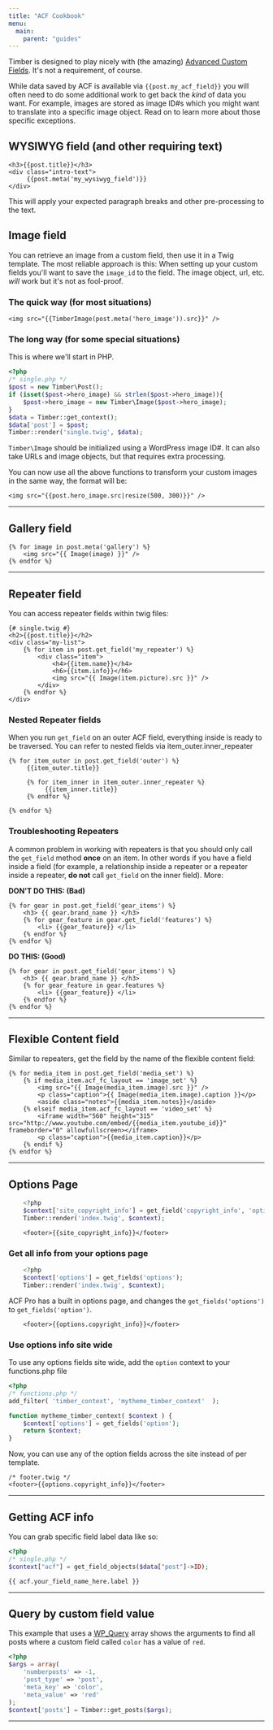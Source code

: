 ```yaml
---
title: "ACF Cookbook"
menu:
  main:
    parent: "guides"
---
```


Timber is designed to play nicely with (the amazing) [Advanced Custom Fields](http://www.advancedcustomfields.com/). It's not a requirement, of course.

While data saved by ACF is available via `{{post.my_acf_field}}` you will often need to do some additional work to get back the _kind_ of data you want. For example, images are stored as image ID#s which you might want to translate into a specific image object. Read on to learn more about those specific exceptions.

## WYSIWYG field (and other requiring text)

```twig
<h3>{{post.title}}</h3>
<div class="intro-text">
     {{post.meta('my_wysiwyg_field')}}
</div>
```

This will apply your expected paragraph breaks and other pre-processing to the text.

## Image field

You can retrieve an image from a custom field, then use it in a Twig template. The most reliable approach is this: When setting up your custom fields you'll want to save the `image_id` to the field. The image object, url, etc. _will_ work but it's not as fool-proof.

### The quick way (for most situations)

```twig
<img src="{{TimberImage(post.meta('hero_image')).src}}" />
```

### The long way (for some special situations)

This is where we'll start in PHP.

```php
<?php
/* single.php */
$post = new Timber\Post();
if (isset($post->hero_image) && strlen($post->hero_image)){
	$post->hero_image = new Timber\Image($post->hero_image);
}
$data = Timber::get_context();
$data['post'] = $post;
Timber::render('single.twig', $data);
```

`Timber\Image` should be initialized using a WordPress image ID#. It can also take URLs and image objects, but that requires extra processing.

You can now use all the above functions to transform your custom images in the same way, the format will be:

```twig
<img src="{{post.hero_image.src|resize(500, 300)}}" />
```

* * *

## Gallery field

```twig
{% for image in post.meta('gallery') %}
    <img src="{{ Image(image) }}" />
{% endfor %}
```

* * *

## Repeater field

You can access repeater fields within twig files:

```twig
{# single.twig #}
<h2>{{post.title}}</h2>
<div class="my-list">
	{% for item in post.get_field('my_repeater') %}
		<div class="item">
			<h4>{{item.name}}</h4>
			<h6>{{item.info}}</h6>
			<img src="{{ Image(item.picture).src }}" />
		</div>
	{% endfor %}
</div>
```

### Nested Repeater fields

When you run `get_field` on an outer ACF field, everything inside is ready to be traversed. You can refer to nested fields via item_outer.inner_repeater

```twig
{% for item_outer in post.get_field('outer') %}
     {{item_outer.title}}

     {% for item_inner in item_outer.inner_repeater %}
          {{item_inner.title}}
     {% endfor %}

{% endfor %}
```

### Troubleshooting Repeaters

A common problem in working with repeaters is that you should only call the `get_field` method **once** on an item. In other words if you have a field inside a field (for example, a relationship inside a repeater or a repeater inside a repeater, **do not** call `get_field` on the inner field). More:

**DON'T DO THIS: (Bad)**

```twig
{% for gear in post.get_field('gear_items') %}
    <h3> {{ gear.brand_name }} </h3>
    {% for gear_feature in gear.get_field('features') %}
        <li> {{gear_feature}} </li>
    {% endfor %}
{% endfor %}
```

**DO THIS: (Good)**

```twig
{% for gear in post.get_field('gear_items') %}
    <h3> {{ gear.brand_name }} </h3>
    {% for gear_feature in gear.features %}
        <li> {{gear_feature}} </li>
    {% endfor %}
{% endfor %}
```

* * *

## Flexible Content field

Similar to repeaters, get the field by the name of the flexible content field:

```twig
{% for media_item in post.get_field('media_set') %}
	{% if media_item.acf_fc_layout == 'image_set' %}
		<img src="{{ Image(media_item.image).src }}" />
		<p class="caption">{{ Image(media_item.image).caption }}</p>
		<aside class="notes">{{media_item.notes}}</aside>
	{% elseif media_item.acf_fc_layout == 'video_set' %}
		<iframe width="560" height="315" src="http://www.youtube.com/embed/{{media_item.youtube_id}}" frameborder="0" allowfullscreen></iframe>
		<p class="caption">{{media_item.caption}}</p>
	{% endif %}
{% endfor %}
```

* * *

## Options Page

```php
	<?php
	$context['site_copyright_info'] = get_field('copyright_info', 'options');
	Timber::render('index.twig', $context);
```

```twig
	<footer>{{site_copyright_info}}</footer>
```

### Get all info from your options page

```php
	<?php
	$context['options'] = get_fields('options');
	Timber::render('index.twig', $context);
```

ACF Pro has a built in options page, and changes the `get_fields('options')` to `get_fields('option')`.

```twig
	<footer>{{options.copyright_info}}</footer>
```

### Use options info site wide

To use any options fields site wide, add the `option` context to your functions.php file

```php
<?php
/* functions.php */
add_filter( 'timber_context', 'mytheme_timber_context'  );

function mytheme_timber_context( $context ) {
    $context['options'] = get_fields('option');
    return $context;
}
```

Now, you can use any of the option fields across the site instead of per template.

```twig
/* footer.twig */
<footer>{{options.copyright_info}}</footer>
```

* * *

## Getting ACF info

You can grab specific field label data like so:

```php
<?php
/* single.php */
$context["acf"] = get_field_objects($data["post"]->ID);
```

```twig
{{ acf.your_field_name_here.label }}
```

* * *

## Query by custom field value

This example that uses a [WP_Query](http://codex.wordpress.org/Class_Reference/WP_Query) array shows the arguments to find all posts where a custom field called `color` has a value of `red`.

```php
<?php
$args = array(
    'numberposts' => -1,
    'post_type' => 'post',
    'meta_key' => 'color',
    'meta_value' => 'red'
);
$context['posts'] = Timber::get_posts($args);
```
* * *
